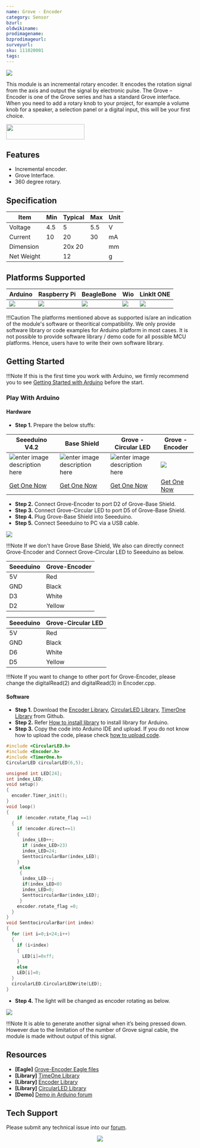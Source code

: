 ```yaml
---
name: Grove - Encoder
category: Sensor
bzurl: 
oldwikiname:
prodimagename: 
bzprodimageurl: 
surveyurl: 
sku: 111020001
tags:
---
```


![](https://github.com/SeeedDocument/Grove-Encoder/raw/master/img/encoder.jpg)



This module is an incremental rotary encoder. It encodes the rotation signal from the axis and output the signal by electronic pulse. The Grove – Encoder is one of the Grove series and has a standard Grove interface.
When you need to add a rotary knob to your project, for example a volume knob for a speaker, a selection panel or a digital input, this will be your first choice.

<p style=":center"><a href="https://www.seeedstudio.com/Grove-Encoder-p-1352.html" target="_blank"><img src="https://raw.githubusercontent.com/SeeedDocument/Seeed-WiKi/master/docs/images/get_one_now_small.png" width="210" height="41"  border=0 /></a></p>


## Features

*   Incremental encoder.
*   Grove Interface.
*   360 degree rotary.

## Specification

| Item | Min | Typical | Max | Unit |
|--|--|--|--|--|
| Voltage | 4.5 | 5 | 5.5 | V |
| Current | 10 | 20 | 30 | mA |
| Dimension | |20x 20 | |mm |
| Net Weight || 12 || g |


## Platforms Supported

| Arduino                                                                                             | Raspberry Pi                                                                                             | BeagleBone                                                                                      | Wio                                                                                               | LinkIt ONE                                                                                         |
|-----------------------------------------------------------------------------------------------------|----------------------------------------------------------------------------------------------------------|-------------------------------------------------------------------------------------------------|---------------------------------------------------------------------------------------------------|----------------------------------------------------------------------------------------------------|
| ![](https://raw.githubusercontent.com/SeeedDocument/wiki_english/master/docs/images/arduino_logo.jpg) | ![](https://raw.githubusercontent.com/SeeedDocument/wiki_english/master/docs/images/raspberry_pi_logo_n.jpg) | ![](https://raw.githubusercontent.com/SeeedDocument/wiki_english/master/docs/images/bbg_logo_n.jpg) | ![](https://raw.githubusercontent.com/SeeedDocument/wiki_english/master/docs/images/wio_logo_n.jpg) | ![](https://raw.githubusercontent.com/SeeedDocument/wiki_english/master/docs/images/linkit_logo_n.jpg) |

!!!Caution
    The platforms mentioned above as supported is/are an indication of the module's software or theoritical compatibility. We only provide software library or code examples for Arduino platform in most cases. It is not possible to provide software library / demo code for all possible MCU platforms. Hence, users have to write their own software library.


## Getting Started

!!!Note
    If this is the first time you work with Arduino, we firmly recommend you to see [Getting Started with Arduino](http://wiki.seeedstudio.com/Getting_Started_with_Arduino/) before the start.

### Play With Arduino

#### Hardware

- **Step 1.** Prepare the below stuffs:

| Seeeduino V4.2 | Base Shield|  Grove - Circular LED | Grove - Encoder|
|--------------|-------------|-----------------|----------------|
|![enter image description here](https://raw.githubusercontent.com/SeeedDocument/Grove_Light_Sensor/master/images/gs_1.jpg)|![enter image description here](https://raw.githubusercontent.com/SeeedDocument/Grove_Light_Sensor/master/images/gs_4.jpg)|![enter image description here](https://github.com/SeeedDocument/Grove-Encoder/raw/master/img/Grove%20Circular%20LED._Sjpg.jpg)|![](https://github.com/SeeedDocument/Grove-Encoder/raw/master/img/Grove%20Encoder.jpg)|
|[Get One Now](http://www.seeedstudio.com/Seeeduino-V4.2-p-2517.html)|[Get One Now](https://www.seeedstudio.com/Base-Shield-V2-p-1378.html)|[Get One Now](https://www.seeedstudio.com/Grove-Circular-LED-p-1353.html)|[Get One Now](https://www.seeedstudio.com/Grove-Encoder-p-1352.html)|

- **Step 2.** Connect Grove-Encoder to port D2 of Grove-Base Shield.
- **Step 3.** Connect Grove-Circular LED to port D5 of Grove-Base Shield.
- **Step 4.** Plug Grove-Base Shield into Seeeduino.
- **Step 5.** Connect Seeeduino to PC via a USB cable.

![](https://github.com/SeeedDocument/Grove-Encoder/raw/master/img/ardu_connection.JPG)

!!!Note
	If we don't have Grove Base Shield, We also can directly connect Grove-Encoder and Connect Grove-Circular LED to Seeeduino as below.

| Seeeduino       | Grove-Encoder  |
|---------------|-------------------------|
| 5V           | Red                     |
| GND           | Black                   |
| D3           | White                   |
| D2            | Yellow                  |


| Seeeduino       | Grove-Circular LED  |
|---------------|-------------------------|
| 5V           | Red                     |
| GND           | Black                   |
| D6           | White                   |
| D5           | Yellow                  |

!!!Note
    If you want to change to other port for Grove-Encoder, please change the digitalRead(2) and digitalRead(3) in Encoder.cpp.

#### Software

- **Step 1.** Download the  [Encoder Library](https://github.com/SeeedDocument/Grove-Encoder/raw/master/res/Encoder.zip), [CircularLED Library](https://github.com/SeeedDocument/Grove-Encoder/raw/master/res/CircularLED.zip), [TimerOne Library](https://github.com/SeeedDocument/Grove-Encoder/raw/master/res/TimerOne.zip) from Github.
- **Step 2.** Refer [How to install library](http://wiki.seeedstudio.com/How_to_install_Arduino_Library) to install library for Arduino.
- **Step 3.** Copy the code into Arduino IDE and upload. If you do not know how to upload the code, please check [how to upload code](http://wiki.seeedstudio.com/Upload_Code/).

```c++
#include <CircularLED.h>
#include <Encoder.h>
#include <TimerOne.h>
CircularLED circularLED(6,5);

unsigned int LED[24];
int index_LED;
void setup()
{
  encoder.Timer_init();
}
void loop()
{
    if (encoder.rotate_flag ==1)
  {
    if (encoder.direct==1)
    {
      index_LED++;
      if (index_LED>23)
      index_LED=24;
      SenttocircularBar(index_LED);
    }
     else
     {
      index_LED--;
      if(index_LED<0)
      index_LED=0;
      SenttocircularBar(index_LED);
     }
    encoder.rotate_flag =0;
  }
}
void SenttocircularBar(int index)
{
  for (int i=0;i<24;i++)
  {
    if (i<index)
    {
      LED[i]=0xff;
    }
    else
    LED[i]=0;
  }
  circularLED.CircularLEDWrite(LED);
}

```

- **Step 4.** The light will be changed as encoder rotating as below.

![](https://github.com/SeeedDocument/Grove-Encoder/raw/master/img/EncoderAndCircular_LED.gif)

!!!Note
    It is able to generate another signal when it’s being pressed down. However due to the limitation of the number of Grove signal cable, the module is made without output of this signal.

## Resources

- **[Eagle]** [Grove-Encoder Eagle files](https://seeeddoc.github.io/Grove-Encoder/res/Grove-Encoder_eagle_files.zip)
- **[Library]** [TimeOne Library](https://github.com/SeeedDocument/Grove-Encoder/raw/master/res/TimerOne.zip)
- **[Library]** [Encoder Library](https://github.com/SeeedDocument/Grove-Encoder/raw/master/res/Encoder.zip)
- **[Library]** [CircularLED Library](https://github.com/SeeedDocument/Grove-Encoder/raw/master/res/CircularLED.zip)
- **[Demo]** [Demo in Arduino forum](http://www.arduino.cc/playground/Main/RotaryEncoders)


## Tech Support
Please submit any technical issue into our [forum](http://forum.seeedstudio.com/).
<br /><p style="text-align:center"><a href="https://www.seeedstudio.com/act-4.html?utm_source=wiki&utm_medium=wikibanner&utm_campaign=newproducts" target="_blank"><img src="https://github.com/SeeedDocument/Wiki_Banner/raw/master/new_product.jpg" /></a></p>